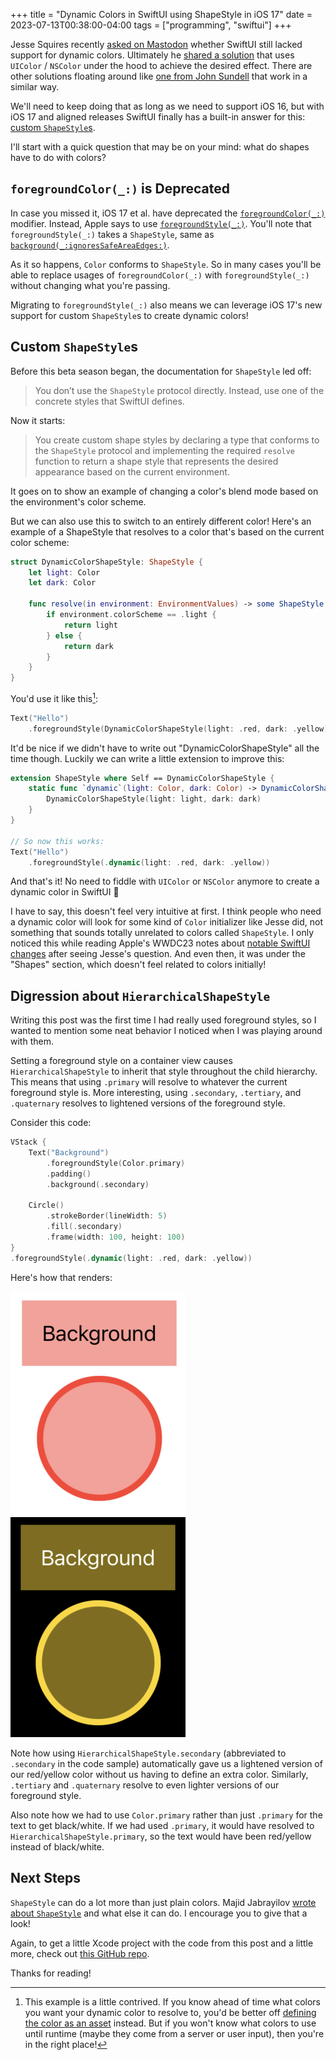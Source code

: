 +++
title = "Dynamic Colors in SwiftUI using ShapeStyle in iOS 17"
date = 2023-07-13T00:38:00-04:00
tags = ["programming", "swiftui"]
+++

Jesse Squires recently [asked on Mastodon](https://mastodon.social/@jsq/110690642657239551) whether SwiftUI still lacked support for dynamic colors. Ultimately he [shared a solution](https://www.jessesquires.com/blog/2023/07/11/creating-dynamic-colors-in-swiftui/) that uses `UIColor` / `NSColor` under the hood to achieve the desired effect. There are other solutions floating around like [one from John Sundell](https://swiftbysundell.com/articles/defining-dynamic-colors-in-swift/) that work in a similar way.

We'll need to keep doing that as long as we need to support iOS 16, but with iOS 17 and aligned releases SwiftUI finally has a built-in answer for this: [custom `ShapeStyle`s](https://developer.apple.com/documentation/swiftui/shapestyle).

I'll start with a quick question that may be on your mind: what do shapes have to do with colors?

## `foregroundColor(_:)` is Deprecated

In case you missed it, iOS 17 et al. have deprecated the [`foregroundColor(_:)`](https://developer.apple.com/documentation/swiftui/view/foregroundcolor(_:)/) modifier. Instead, Apple says to use [`foregroundStyle(_:)`](https://developer.apple.com/documentation/swiftui/view/foregroundstyle(_:)). You'll note that `foregroundStyle(_:)` takes a `ShapeStyle`, same as [`background(_:ignoresSafeAreaEdges:)`](https://developer.apple.com/documentation/swiftui/view/background(_:ignoressafeareaedges:)).

As it so happens, `Color` conforms to `ShapeStyle`. So in many cases you'll be able to replace usages of `foregroundColor(_:)` with `foregroundStyle(_:)` without changing what you're passing.

Migrating to `foregroundStyle(_:)` also means we can leverage iOS 17's new support for custom `ShapeStyle`s to create dynamic colors!

## Custom `ShapeStyle`s

Before this beta season began, the documentation for `ShapeStyle` led off:
> You don’t use the `ShapeStyle` protocol directly. Instead, use one of the concrete styles that SwiftUI defines.

Now it starts:
> You create custom shape styles by declaring a type that conforms to the `ShapeStyle` protocol and implementing the required `resolve` function to return a shape style that represents the desired appearance based on the current environment.

It goes on to show an example of changing a color's blend mode based on the environment's color scheme.

But we can also use this to switch to an entirely different color! Here's an example of a ShapeStyle that resolves to a color that's based on the current color scheme:

```swift
struct DynamicColorShapeStyle: ShapeStyle {
    let light: Color
    let dark: Color

    func resolve(in environment: EnvironmentValues) -> some ShapeStyle {
        if environment.colorScheme == .light {
            return light
        } else {
            return dark
        }
    }
}
```

You'd use it like this[^1]:

```swift
Text("Hello")
    .foregroundStyle(DynamicColorShapeStyle(light: .red, dark: .yellow))
```

It'd be nice if we didn't have to write out "DynamicColorShapeStyle" all the time though. Luckily we can write a little extension to improve this:

```swift
extension ShapeStyle where Self == DynamicColorShapeStyle {
    static func `dynamic`(light: Color, dark: Color) -> DynamicColorShapeStyle {
        DynamicColorShapeStyle(light: light, dark: dark)
    }
}

// So now this works:
Text("Hello")
    .foregroundStyle(.dynamic(light: .red, dark: .yellow))
```

And that's it! No need to fiddle with `UIColor` or `NSColor` anymore to create a dynamic color in SwiftUI 🎉

I have to say, this doesn't feel very intuitive at first. I think people who need a dynamic color will look for some kind of `Color` initializer like Jesse did, not something that sounds totally unrelated to colors called `ShapeStyle`. I only noticed this while reading Apple's WWDC23 notes about [notable SwiftUI changes](https://developer.apple.com/documentation/Updates/SwiftUI#Shapes) after seeing Jesse's question. And even then, it was under the "Shapes" section, which doesn't feel related to colors initially!

## Digression about `HierarchicalShapeStyle`

Writing this post was the first time I had really used foreground styles, so I wanted to mention some neat behavior I noticed when I was playing around with them.

Setting a foreground style on a container view causes `HierarchicalShapeStyle` to inherit that style throughout the child hierarchy. This means that using `.primary` will resolve to whatever the current foreground style is. More interesting, using `.secondary`, `.tertiary`, and `.quaternary` resolves to lightened versions of the foreground style.

Consider this code:

```swift
VStack {
    Text("Background")
        .foregroundStyle(Color.primary)
        .padding()
        .background(.secondary)

    Circle()
        .strokeBorder(lineWidth: 5)
        .fill(.secondary)
        .frame(width: 100, height: 100)
}
.foregroundStyle(.dynamic(light: .red, dark: .yellow))
```

Here's how that renders:

![Light mode](images/light-example.png)
![Dark mode](images/dark-example.png)

Note how using `HierarchicalShapeStyle.secondary` (abbreviated to `.secondary` in the code sample) automatically gave us a lightened version of our red/yellow color without us having to define an extra color. Similarly, `.tertiary` and `.quaternary` resolve to even lighter versions of our foreground style.

Also note how we had to use `Color.primary` rather than just `.primary` for the text to get black/white. If we had used `.primary`, it would have resolved to `HierarchicalShapeStyle.primary`, so the text would have been red/yellow instead of black/white.

## Next Steps

`ShapeStyle` can do a lot more than just plain colors. Majid Jabrayilov [wrote about `ShapeStyle`](https://swiftwithmajid.com/2021/11/17/the-many-faces-of-shapestyle-in-swiftui/) and what else it can do. I encourage you to give that a look!

Again, to get a little Xcode project with the code from this post and a little more, check out [this GitHub repo](https://github.com/klanchman/SwiftUIDynamicColorShapeStyle).

Thanks for reading!

[^1]: This example is a little contrived. If you know ahead of time what colors you want your dynamic color to resolve to, you'd be better off [defining the color as an asset](https://developer.apple.com/documentation/uikit/appearance_customization/supporting_dark_mode_in_your_interface#2993897) instead. But if you won't know what colors to use until runtime (maybe they come from a server or user input), then you're in the right place!
